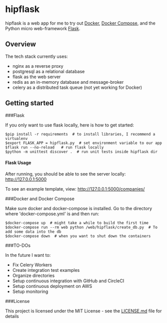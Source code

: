 # hipflask

hipflask is a web app for me to try out [Docker](https://www.docker.com), [Docker Compose](https://docs.docker.com/compose/), and the Python micro web-framework [Flask](http://flask.pocoo.org/docs/0.12/).

## Overview

The tech stack currently uses:

* nginx as a reverse proxy
* postgresql as a relational database
* flask as the web server
* redis as an in-memory database and message-broker 
* celery as a distributed task queue (not yet working for Docker)

## Getting started

###Flask

If you only want to use flask locally, here is how to get started:

    $pip install -r requirements  # to install libraries, I recommend a virtualenv
    $export FLASK_APP = hipflask.py  # set environment variable to our app
    $flask run --no-reload   # run flask locally
    $python -m unittest discover .  # run unit tests inside hipflask dir
    
#### Flask Usage

After running, you should be able to see the server locally: http://127.0.0.1:5000

To see an example template, view: http://127.0.0.1:5000/companies/

###Docker and Docker Compose

Make sure docker and docker-compose is installed. Go to the directory where 'docker-compose.yml' is and then run:

    $docker-compose up  # might take a while to build the first time
    $docker-compose run --rm web python /web/hipflask/create_db.py  # To add some data into the db
    $docker-compose down  # when you want to shut down the containers

###TO-DOs

In the future I want to:

* Fix Celery Workers
* Create integration test examples
* Organize directories
* Setup continuous integration with GitHub and CircleCI
* Setup continuous deployment on AWS
* Setup monitoring

###License

This project is licensed under the MIT License - see the [LICENSE.md](LICENSE.md) file for details
